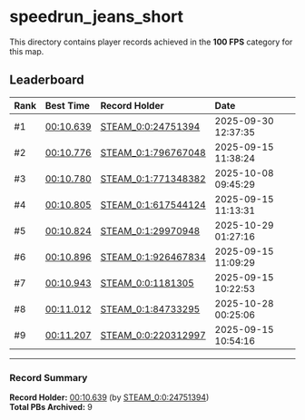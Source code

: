 # speedrun_jeans_short

This directory contains player records achieved in the **100 FPS** category for this map.

## Leaderboard

| Rank | Best Time | Record Holder | Date                |
| :--- | :-------- | :------------ | :------------------ |
| #1   | [00:10.639](./00010639_STEAM_0_0_24751394_20250930-123735.zip) | [STEAM_0:0:24751394](https://speedrun16.com/profile/STEAM_0:0:24751394)   | 2025-09-30 12:37:35 |
| #2   | [00:10.776](./00010776_STEAM_0_1_796767048_20250915-113824.zip) | [STEAM_0:1:796767048](https://speedrun16.com/profile/STEAM_0:1:796767048)   | 2025-09-15 11:38:24 |
| #3   | [00:10.780](./00010780_STEAM_0_1_771348382_20251008-094529.zip) | [STEAM_0:1:771348382](https://speedrun16.com/profile/STEAM_0:1:771348382)   | 2025-10-08 09:45:29 |
| #4   | [00:10.805](./00010805_STEAM_0_1_617544124_20250915-111331.zip) | [STEAM_0:1:617544124](https://speedrun16.com/profile/STEAM_0:1:617544124)   | 2025-09-15 11:13:31 |
| #5   | [00:10.824](./00010824_STEAM_0_1_29970948_20251029-012716.zip) | [STEAM_0:1:29970948](https://speedrun16.com/profile/STEAM_0:1:29970948)   | 2025-10-29 01:27:16 |
| #6   | [00:10.896](./00010896_STEAM_0_1_926467834_20250915-110929.zip) | [STEAM_0:1:926467834](https://speedrun16.com/profile/STEAM_0:1:926467834)   | 2025-09-15 11:09:29 |
| #7   | [00:10.943](./00010943_STEAM_0_0_1181305_20250915-102253.zip) | [STEAM_0:0:1181305](https://speedrun16.com/profile/STEAM_0:0:1181305)   | 2025-09-15 10:22:53 |
| #8   | [00:11.012](./00011012_STEAM_0_1_84733295_20251028-002506.zip) | [STEAM_0:1:84733295](https://speedrun16.com/profile/STEAM_0:1:84733295)   | 2025-10-28 00:25:06 |
| #9   | [00:11.207](./00011207_STEAM_0_0_220312997_20250915-105416.zip) | [STEAM_0:0:220312997](https://speedrun16.com/profile/STEAM_0:0:220312997)   | 2025-09-15 10:54:16 |

---

### Record Summary
**Record Holder:** [00:10.639](./00010639_STEAM_0_0_24751394_20250930-123735.zip) (by [STEAM_0:0:24751394](https://speedrun16.com/profile/STEAM_0:0:24751394))  
**Total PBs Archived:** 9